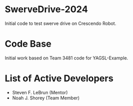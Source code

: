# SwerveDrive-2024
Initial code to test swerve drive on Crescendo Robot.

# Code Base

Initial work based on Team 3481 code for YAGSL-Example.

# List of Active Developers

- Steven F. LeBrun (Mentor)
- Noah J. Shorey (Team Member)
